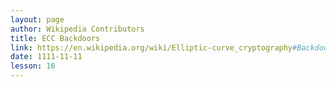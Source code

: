 ```yaml
---
layout: page
author: Wikipedia Contributors
title: ECC Backdoors
link: https://en.wikipedia.org/wiki/Elliptic-curve_cryptography#Backdoors
date: 1111-11-11
lesson: 16
---
```

